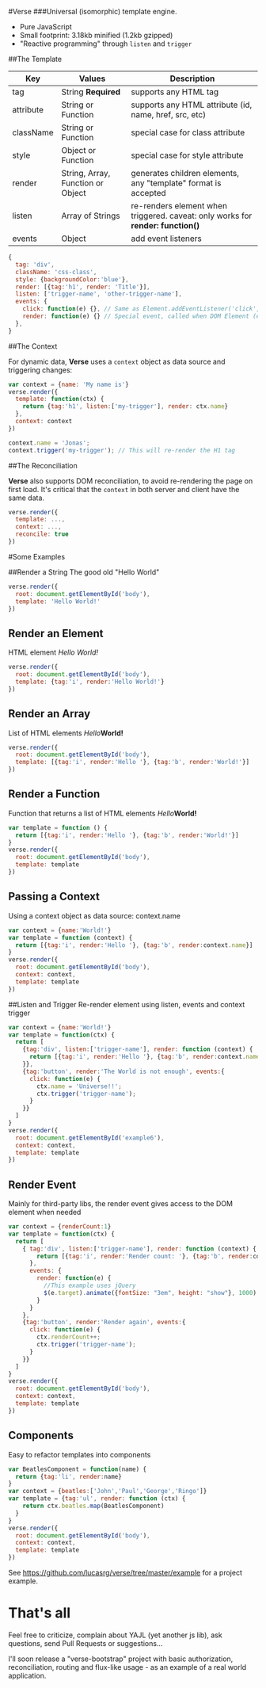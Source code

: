 #Verse
###Universal (isomorphic) template engine.

* Pure JavaScript
* Small footprint: 3.18kb minified (1.2kb gzipped)
* "Reactive programming" through `listen` and `trigger`

##The Template

| Key | Values | Description |
| --- | --- | --- |
| tag | String **Required** | supports any HTML tag |
| attribute | String or Function | supports any HTML attribute (id, name, href, src, etc) |
| className | String or Function | special case for class attribute |
| style | Object or Function | special case for style attribute |
| render | String, Array, Function or Object | generates children elements, any "template" format is accepted |
| listen | Array of Strings | re-renders element when triggered. caveat: only works for **render: function()** |
| events | Object | add event listeners |


```js
{
  tag: 'div',
  className: 'css-class',
  style: {backgroundColor:'blue'},
  render: [{tag:'h1', render: 'Title'}],
  listen: ['trigger-name', 'other-trigger-name'],
  events: {
    click: function(e) {}, // Same as Element.addEventListener('click',function(e){})
    render: function(e) {} // Special event, called when DOM Element (e.target) just rendered
  },
}
```

##The Context

For dynamic data, **Verse** uses a `context` object as data source and triggering changes:

```js
var context = {name: 'My name is'}
verse.render({
  template: function(ctx) {
    return {tag:'h1', listen:['my-trigger'], render: ctx.name}
  }, 
  context: context
})

context.name = 'Jonas';
context.trigger('my-trigger'); // This will re-render the H1 tag
```

##The Reconciliation

**Verse** also supports DOM reconciliation, to avoid re-rendering the page on first load.
It's critical that the `context` in both server and client have the same data.

```js
verse.render({
  template: ...,
  context: ...,
  reconcile: true
})
```

#Some Examples

##Render a String
The good old "Hello World"

```js
verse.render({
  root: document.getElementById('body'),
  template: 'Hello World!'
})
```

## Render an Element
HTML element <i>Hello World!</i>

```js
verse.render({
  root: document.getElementById('body'),
  template: {tag:'i', render:'Hello World!'}
})
```

## Render an Array
List of HTML elements <i>Hello</i><b>World!</b>

```js
verse.render({
  root: document.getElementById('body'),
  template: [{tag:'i', render:'Hello '}, {tag:'b', render:'World!'}]
})
```

## Render a Function
Function that returns a list of HTML elements <i>Hello</i><b>World!</b>

```js
var template = function () {
  return [{tag:'i', render:'Hello '}, {tag:'b', render:'World!'}]
}
verse.render({
  root: document.getElementById('body'),
  template: template
})
```

## Passing a Context
Using a context object as data source: context.name

```js
var context = {name:'World!'}
var template = function (context) {
  return [{tag:'i', render:'Hello '}, {tag:'b', render:context.name}]
}
verse.render({
  root: document.getElementById('body'),
  context: context,
  template: template
})
```

##Listen and Trigger
Re-render element using listen, events and context trigger

```js
var context = {name:'World!'}
var template = function(ctx) {
  return [
    {tag:'div', listen:['trigger-name'], render: function (context) {
      return [{tag:'i', render:'Hello '}, {tag:'b', render:context.name}]
    }},
    {tag:'button', render:'The World is not enough', events:{
      click: function(e) {
        ctx.name = 'Universe!!';
        ctx.trigger('trigger-name');
      }
    }}
  ]
}
verse.render({
  root: document.getElementById('example6'),
  context: context,
  template: template
})
```

## Render Event
Mainly for third-party libs, the render event gives access to the DOM element when needed

```js
var context = {renderCount:1}
var template = function(ctx) {
  return [
    { tag:'div', listen:['trigger-name'], render: function (context) {
        return [{tag:'i', render:'Render count: '}, {tag:'b', render:context.renderCount}]
      },
      events: {
        render: function(e) {
          //This example uses jQuery
          $(e.target).animate({fontSize: "3em", height: "show"}, 1000)
        }
      }
    },
    {tag:'button', render:'Render again', events:{
      click: function(e) {
        ctx.renderCount++;
        ctx.trigger('trigger-name');
      }
    }}
  ]
}
verse.render({
  root: document.getElementById('body'),
  context: context,
  template: template
})
```

## Components
Easy to refactor templates into components

```js
var BeatlesComponent = function(name) {
  return {tag:'li', render:name}
}
var context = {beatles:['John','Paul','George','Ringo']}
var template = {tag:'ul', render: function (ctx) {
    return ctx.beatles.map(BeatlesComponent)
  }
}
verse.render({
  root: document.getElementById('body'),
  context: context,
  template: template
})
```

See https://github.com/lucasrg/verse/tree/master/example for a project example.


# That's all

Feel free to criticize, complain about YAJL (yet another js lib), ask questions, send Pull Requests or suggestions...

I'll soon release a "verse-bootstrap" project with basic authorization, reconciliation, routing and flux-like usage - as an example of a real world application.
